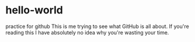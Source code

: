 # hello-world
practice for github
This is me trying to see what GitHub is all about. If you're reading this I have absolutely no idea why you're wasting your time.
